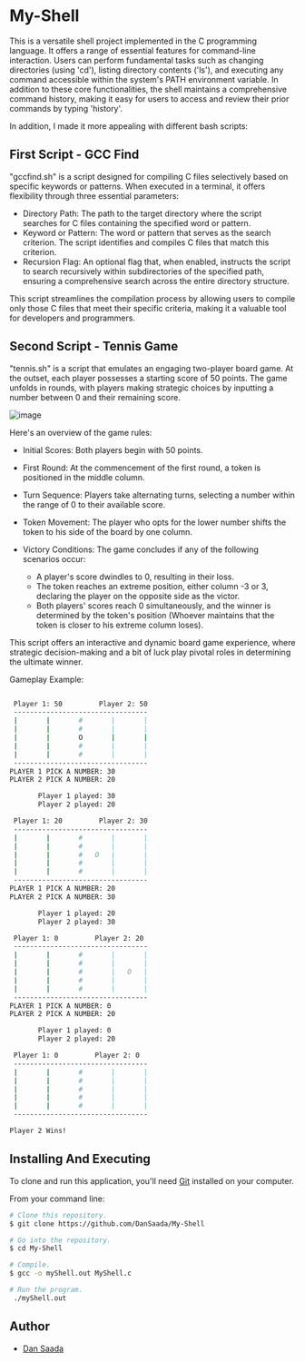 # My-Shell
This is a versatile shell project implemented in the C programming language. It offers a range of essential features for command-line interaction. Users can perform fundamental tasks such as changing directories (using 'cd'), listing directory contents ('ls'), and executing any command accessible within the system's PATH environment variable. In addition to these core functionalities, the shell maintains a comprehensive command history, making it easy for users to access and review their prior commands by typing 'history'.

In addition, I made it more appealing with different bash scripts:

## First Script - GCC Find
"gccfind.sh" is a script designed for compiling C files selectively based on specific keywords or patterns. When executed in a terminal, it offers flexibility through three essential parameters:

* Directory Path: The path to the target directory where the script searches for C files containing the specified word or pattern.
* Keyword or Pattern: The word or pattern that serves as the search criterion. The script identifies and compiles C files that match this criterion.
* Recursion Flag: An optional flag that, when enabled, instructs the script to search recursively within subdirectories of the specified path, ensuring a comprehensive search across the entire directory structure.

This script streamlines the compilation process by allowing users to compile only those C files that meet their specific criteria, making it a valuable tool for developers and programmers.

## Second Script - Tennis Game
"tennis.sh" is a script that emulates an engaging two-player board game. At the outset, each player possesses a starting score of 50 points. The game unfolds in rounds, with players making strategic choices by inputting a number between 0 and their remaining score.

![image](https://github.com/DanSaada/My-Shell/assets/112869076/9650773d-1ef0-4d72-b767-e9c4612dd44c)


Here's an overview of the game rules:

* Initial Scores: Both players begin with 50 points.

* First Round: At the commencement of the first round, a token is positioned in the middle column.

* Turn Sequence: Players take alternating turns, selecting a number within the range of 0 to their available score.

* Token Movement: The player who opts for the lower number shifts the token to his side of the board by one column.

* Victory Conditions: The game concludes if any of the following scenarios occur:
   * A player's score dwindles to 0, resulting in their loss.
   * The token reaches an extreme position, either column -3 or 3, declaring the player on the opposite side as the victor.
   * Both players' scores reach 0 simultaneously, and the winner is determined by the token's position (Whoever maintains that the token is closer to his extreme column loses).

This script offers an interactive and dynamic board game experience, where strategic decision-making and a bit of luck play pivotal roles in determining the ultimate winner.

Gameplay Example:

```bash

 Player 1: 50         Player 2: 50 
 --------------------------------- 
 |       |       #       |       | 
 |       |       #       |       | 
 |       |       O       |       | 
 |       |       #       |       | 
 |       |       #       |       | 
 --------------------------------- 
PLAYER 1 PICK A NUMBER: 30
PLAYER 2 PICK A NUMBER: 20

       Player 1 played: 30
       Player 2 played: 20

 Player 1: 20         Player 2: 30 
 --------------------------------- 
 |       |       #       |       | 
 |       |       #       |       | 
 |       |       #   O   |       | 
 |       |       #       |       | 
 |       |       #       |       | 
 --------------------------------- 
PLAYER 1 PICK A NUMBER: 20
PLAYER 2 PICK A NUMBER: 30

       Player 1 played: 20
       Player 2 played: 30

 Player 1: 0         Player 2: 20 
 --------------------------------- 
 |       |       #       |       | 
 |       |       #       |       | 
 |       |       #       |   O   | 
 |       |       #       |       | 
 |       |       #       |       | 
 --------------------------------- 
PLAYER 1 PICK A NUMBER: 0
PLAYER 2 PICK A NUMBER: 20

       Player 1 played: 0
       Player 2 played: 20

 Player 1: 0         Player 2: 0 
 --------------------------------- 
 |       |       #       |       | 
 |       |       #       |       | 
 |       |       #       |       | 
 |       |       #       |       | 
 |       |       #       |       | 
 --------------------------------- 

Player 2 Wins!

```


## Installing And Executing
    
To clone and run this application, you'll need [Git](https://git-scm.com) installed on your computer.
  
From your command line:

  
```bash
# Clone this repository.
$ git clone https://github.com/DanSaada/My-Shell

# Go into the repository.
$ cd My-Shell

# Compile.
$ gcc -o myShell.out MyShell.c

# Run the program.
 ./myShell.out
```

## Author
- [Dan Saada](https://github.com/DanSaada)
